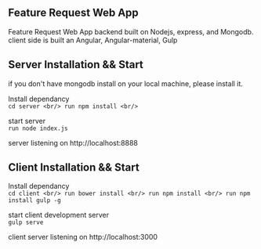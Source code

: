 ## Feature Request Web App
Feature Request Web App backend built on Nodejs, express, and Mongodb.<br/>
client side is built an Angular, Angular-material, Gulp

## Server Installation && Start 
if you don't have mongodb install on your local machine, please install it. 

Install dependancy <br/>
`cd server <br/>
run npm install <br/>`

start server<br/>
`run node index.js`

server listening on http://localhost:8888

## Client Installation && Start 

Install dependancy <br/>
`cd client <br/>
run bower install <br/>
run npm install <br/>
run npm install gulp -g `

start client development server<br/>
`gulp serve`

client server listening on http://localhost:3000